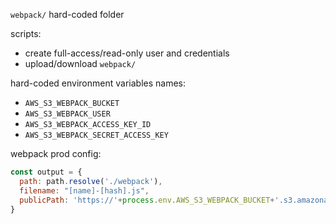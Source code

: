 `webpack/` hard-coded folder

scripts:
+   create full-access/read-only user and credentials
+   upload/download `webpack/`

hard-coded environment variables names:
+   `AWS_S3_WEBPACK_BUCKET`
+   `AWS_S3_WEBPACK_USER`
+   `AWS_S3_WEBPACK_ACCESS_KEY_ID`
+   `AWS_S3_WEBPACK_SECRET_ACCESS_KEY`

webpack prod config:
```javascript
const output = {
  path: path.resolve('./webpack'),
  filename: "[name]-[hash].js",
  publicPath: 'https://'+process.env.AWS_S3_WEBPACK_BUCKET+'.s3.amazonaws.com/'
}
```

